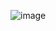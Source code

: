 ![image](https://user-images.githubusercontent.com/109772281/226200331-8e2c2960-9d11-4e96-8516-e15c9227d5c2.png)
